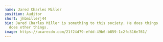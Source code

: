 ```yaml
---
name: Jared Charles Miller
position: Auditor
short: jhbmillerj44
bio: Jared Charles Miller is something to this society. He does things and also
  does other things.
image: https://ucarecdn.com/21f24d79-efdd-49b6-b859-1c2fd316e761/
---
```

